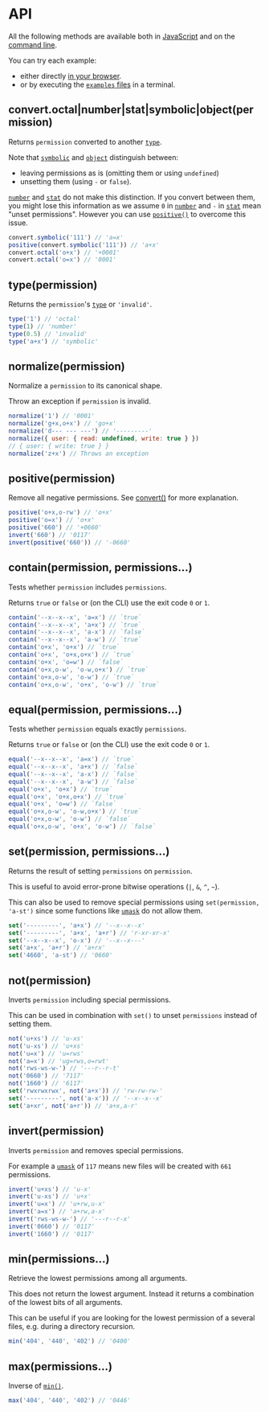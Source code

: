# API

All the following methods are available both in
[JavaScript](../README.md#usage-javascript) and on the
[command line](../README.md#usage-cli).

You can try each example:

- either directly [in your browser](https://repl.it/@ehmicky/unix-permissions).
- or by executing the [`examples` files](../examples/README.md) in a terminal.

## convert.octal|number|stat|symbolic|object(permission)

Returns `permission` converted to another [`type`](types.md).

Note that [`symbolic`](types.md#symbolic) and [`object`](types.md#object)
distinguish between:

- leaving permissions as is (omitting them or using `undefined`)
- unsetting them (using `-` or `false`).

[`number`](types.md#number) and [`stat`](types.md#stat) do not make this
distinction. If you convert between them, you might lose this information as we
assume `0` in [`number`](types.md#number) and `-` in [`stat`](types.md#stat)
mean "unset permissions". However you can use
[`positive()`](#positivepermission) to overcome this issue.

<!-- eslint-disable line-comment-position, no-inline-comments -->

```js
convert.symbolic('111') // 'a=x'
positive(convert.symbolic('111')) // 'a+x'
convert.octal('o+x') // '+0001'
convert.octal('o=x') // '0001'
```

## type(permission)

Returns the `permission`'s [`type`](types.md) or `'invalid'`.

<!-- eslint-disable line-comment-position, no-inline-comments, no-magic-numbers -->

```js
type('1') // 'octal'
type(1) // 'number'
type(0.5) // 'invalid'
type('a+x') // 'symbolic'
```

## normalize(permission)

Normalize a `permission` to its canonical shape.

Throw an exception if `permission` is invalid.

<!-- eslint-disable line-comment-position, no-inline-comments -->

```js
normalize('1') // '0001'
normalize('g+x,o+x') // 'go+x'
normalize('d--- --- ---') // '---------'
normalize({ user: { read: undefined, write: true } })
// { user: { write: true } }
normalize('z+x') // Throws an exception
```

## positive(permission)

Remove all negative permissions. See
[convert()](#convertoctalnumberstatsymbolicobjectpermission) for more
explanation.

<!-- eslint-disable line-comment-position, no-inline-comments -->

```js
positive('o+x,o-rw') // 'o+x'
positive('o=x') // 'o+x'
positive('660') // '+0660'
invert('660') // '0117'
invert(positive('660')) // '-0660'
```

## contain(permission, permissions...)

Tests whether `permission` includes `permissions`.

Returns `true` or `false` or (on the CLI) use the exit code `0` or `1`.

<!-- eslint-disable line-comment-position, no-inline-comments -->

```js
contain('--x--x--x', 'a=x') // `true`
contain('--x--x--x', 'a+x') // `true`
contain('--x--x--x', 'a-x') // `false`
contain('--x--x--x', 'a-w') // `true`
contain('o+x', 'o+x') // `true`
contain('o+x', 'o+x,o+x') // `true`
contain('o+x', 'o=w') // `false`
contain('o+x,o-w', 'o-w,o+x') // `true`
contain('o+x,o-w', 'o-w') // `true`
contain('o+x,o-w', 'o+x', 'o-w') // `true`
```

## equal(permission, permissions...)

Tests whether `permission` equals exactly `permissions`.

Returns `true` or `false` or (on the CLI) use the exit code `0` or `1`.

<!-- eslint-disable line-comment-position, no-inline-comments -->

```js
equal('--x--x--x', 'a=x') // `true`
equal('--x--x--x', 'a+x') // `false`
equal('--x--x--x', 'a-x') // `false`
equal('--x--x--x', 'a-w') // `false`
equal('o+x', 'o+x') // `true`
equal('o+x', 'o+x,o+x') // `true`
equal('o+x', 'o=w') // `false`
equal('o+x,o-w', 'o-w,o+x') // `true`
equal('o+x,o-w', 'o-w') // `false`
equal('o+x,o-w', 'o+x', 'o-w') // `false`
```

## set(permission, permissions...)

Returns the result of setting `permissions` on `permission`.

This is useful to avoid error-prone bitwise operations (`|`, `&`, `^`, `~`).

This can also be used to remove special permissions using
`set(permission, 'a-st')` since some functions like
[`umask`](https://linux.die.net/man/2/umask) do not allow them.

<!-- eslint-disable line-comment-position, no-inline-comments -->

```js
set('---------', 'a+x') // '--x--x--x'
set('---------', 'a+x', 'a+r') // 'r-xr-xr-x'
set('--x--x--x', 'o-x') // '--x--x---'
set('a+x', 'a+r') // 'a+rx'
set('4660', 'a-st') // '0660'
```

## not(permission)

Inverts `permission` including special permissions.

This can be used in combination with `set()` to unset `permissions` instead of
setting them.

<!-- eslint-disable line-comment-position, no-inline-comments -->

```js
not('u+xs') // 'u-xs'
not('u-xs') // 'u+xs'
not('u=x') // 'u=rws'
not('a=x') // 'ug=rws,o=rwt'
not('rws-ws-w-') // '---r--r-t'
not('0660') // '7117'
not('1660') // '6117'
set('rwxrwxrwx', not('a+x')) // 'rw-rw-rw-'
set('---------', not('a-x')) // '--x--x--x'
set('a+xr', not('a+r')) // 'a+x,a-r'
```

## invert(permission)

Inverts `permission` and removes special permissions.

For example a [`umask`](https://linux.die.net/man/2/umask) of `117` means new
files will be created with `661` permissions.

<!-- eslint-disable line-comment-position, no-inline-comments -->

```js
invert('u+xs') // 'u-x'
invert('u-xs') // 'u+x'
invert('u=x') // 'u+rw,u-x'
invert('a=x') // 'a+rw,a-x'
invert('rws-ws-w-') // '---r--r-x'
invert('0660') // '0117'
invert('1660') // '0117'
```

## min(permissions...)

Retrieve the lowest permissions among all arguments.

This does not return the lowest argument. Instead it returns a combination
of the lowest bits of all arguments.

This can be useful if you are looking for the lowest permission of a several
files, e.g. during a directory recursion.

<!-- eslint-disable line-comment-position, no-inline-comments -->

```js
min('404', '440', '402') // '0400'
```

## max(permissions...)

Inverse of [`min()`](#minpermissions).

<!-- eslint-disable line-comment-position, no-inline-comments -->

```js
max('404', '440', '402') // '0446'
```
